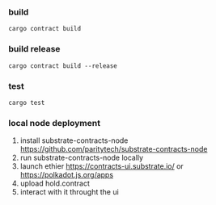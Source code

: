 ### build

```
cargo contract build
```

### build release

```
cargo contract build --release
```

### test

```
cargo test
```

### local node deployment

1. install substrate-contracts-node https://github.com/paritytech/substrate-contracts-node
2. run substrate-contracts-node locally
3. launch ethier https://contracts-ui.substrate.io/ or https://polkadot.js.org/apps
4. upload hold.contract
5. interact with it throught the ui
